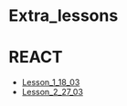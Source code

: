 # Extra_lessons

# REACT

- [Lesson_1_18_03](https://github.com/AlexDolz/Extra_REACT_lessons/tree/main/lesson_1_18_03)
- [Lesson_2_27_03](https://github.com/AlexDolz/Extra_REACT_lessons/tree/main/lesson_2_27_03)
